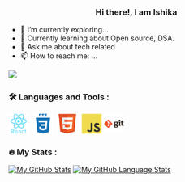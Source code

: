 ###     <div align='center'>                                           Hi there!, I am Ishika                                  </div>

 
     
<!-- **I-shika/I-shika** is a ✨ _special_ ✨ repository because its `README.md` (this file) appears on your  -->
             

- 🔭 I’m currently exploring...
- 🌱 Currently learning about Open source, DSA.
- 💬 Ask me about tech related
- 📫 How to reach me: ...


<img src="https://user-images.githubusercontent.com/100770197/222948745-70bc2db4-0c6d-4ef1-8f3a-6f06fe61c548.jpg" height="40px">
</div>
</div>
<img src="https://komarev.com/ghpvc/?username=I-shika&style=flat-square&color=blue" alt=""/>

### :hammer_and_wrench: Languages and Tools :

  <img src="https://github.com/devicons/devicon/blob/master/icons/react/react-original-wordmark.svg" title="React" alt="React" width="40" height="40"/>&nbsp;
  <img src="https://github.com/devicons/devicon/blob/master/icons/css3/css3-plain-wordmark.svg"  title="CSS3" alt="CSS" width="40" height="40"/>&nbsp;
  <img src="https://github.com/devicons/devicon/blob/master/icons/html5/html5-original.svg" title="HTML5" alt="HTML" width="40" height="40"/>&nbsp;
  <img src="https://github.com/devicons/devicon/blob/master/icons/javascript/javascript-original.svg" title="JavaScript" alt="JavaScript" width="40" height="40"/>
  <img src="https://github.com/devicons/devicon/blob/master/icons/git/git-original-wordmark.svg" title="Git" alt="Git" width="40" height="40"/>
  
  
### :fire: My Stats :

[![My GitHub Stats](https://github-readme-stats.vercel.app/api/?username=I-shika&count_private=true&theme=tokyonight&showicons=true&count_private=true)]()
[![My GitHub Language Stats](https://github-readme-stats.vercel.app/api/top-langs/?username=I-shika&langs_count=5&theme=tokyonight)]()



